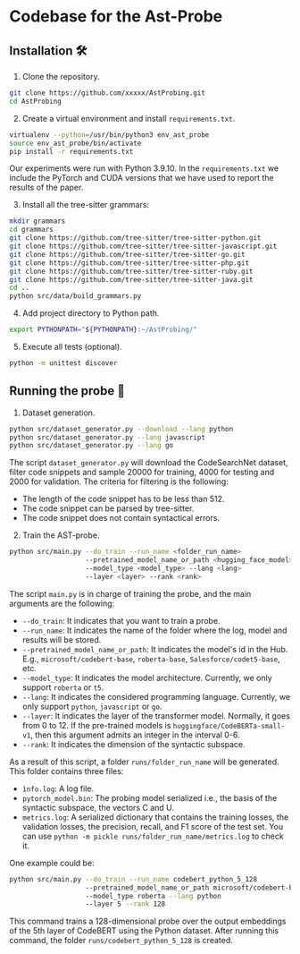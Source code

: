 # Codebase for the Ast-Probe

## Installation 🛠️

1. Clone the repository.

```sh
git clone https://github.com/xxxxx/AstProbing.git
cd AstProbing
```

2. Create a virtual environment and install `requirements.txt`.

```sh
virtualenv --python=/usr/bin/python3 env_ast_probe
source env_ast_probe/bin/activate
pip install -r requirements.txt
```

Our experiments were run with Python 3.9.10. In the `requirements.txt` we include the PyTorch and CUDA versions 
that we have used to report the results of the paper.

3. Install all the tree-sitter grammars:

```sh
mkdir grammars
cd grammars
git clone https://github.com/tree-sitter/tree-sitter-python.git
git clone https://github.com/tree-sitter/tree-sitter-javascript.git
git clone https://github.com/tree-sitter/tree-sitter-go.git
git clone https://github.com/tree-sitter/tree-sitter-php.git
git clone https://github.com/tree-sitter/tree-sitter-ruby.git
git clone https://github.com/tree-sitter/tree-sitter-java.git
cd ..
python src/data/build_grammars.py
```

4. Add project directory to Python path.

```sh
export PYTHONPATH="${PYTHONPATH}:~/AstProbing/"
```

5. Execute all tests (optional).
 
```sh
python -m unittest discover
```

## Running the probe 🚀

1. Dataset generation.

```sh
python src/dataset_generator.py --download --lang python
python src/dataset_generator.py --lang javascript
python src/dataset_generator.py --lang go
```

The script `dataset_generator.py` will download the CodeSearchNet dataset, filter code snippets and sample 
20000 for training, 4000 for testing and 2000 for validation. The criteria for filtering is the following:

* The length of the code snippet has to be less than 512.
* The code snippet can be parsed by tree-sitter.
* The code snippet does not contain syntactical errors.

2. Train the AST-probe.

```sh
python src/main.py --do_train --run_name <folder_run_name>
                   --pretrained_model_name_or_path <hugging_face_model>
                   --model_type <model_type> --lang <lang>
                   --layer <layer> --rank <rank>
```

The script `main.py` is in charge of training the probe, and the main arguments are the following:

* `--do_train`: It indicates that you want to train a probe.
* `--run_name`: It indicates the name of the folder where the log, model and results will be stored.
* `--pretrained_model_name_or_path`: It indicates the model's id in the Hub. 
  E.g., `microsoft/codebert-base`, `roberta-base`, `Salesforce/codet5-base`, etc.
* `--model_type`: It indicates the model architecture. Currently, we only support `roberta` or `t5`. 
* `--lang`: It indicates the considered programming language. Currently, we only support `python`, `javascript` or `go`.
* `--layer`: It indicates the layer of the transformer model. Normally, it goes from 0 to 12. If the pre-trained models 
  is `huggingface/CodeBERTa-small-v1`, then this argument admits an integer in the interval 0-6.
* `--rank`: It indicates the dimension of the syntactic subspace.

As a result of this script, a folder `runs/folder_run_name` will be generated. This folder contains three files:
* `ìnfo.log`: A log file.
* `pytorch_model.bin`: The probing model serialized i.e., the basis of the syntactic subspace, the vectors C and U.
* `metrics.log`: A serialized dictionary that contains the training losses, the validation losses, the precision, recall, 
and F1 score of the test set. You can use `python -m pickle runs/folder_run_name/metrics.log` to check it.
  
One example could be:

```sh
python src/main.py --do_train --run_name codebert_python_5_128
                   --pretrained_model_name_or_path microsoft/codebert-base
                   --model_type roberta --lang python
                   --layer 5 --rank 128
```

This command trains a 128-dimensional probe over the output embeddings of the 5th layer of CodeBERT using the Python dataset.
After running this command, the folder `runs/codebert_python_5_128` is created.
